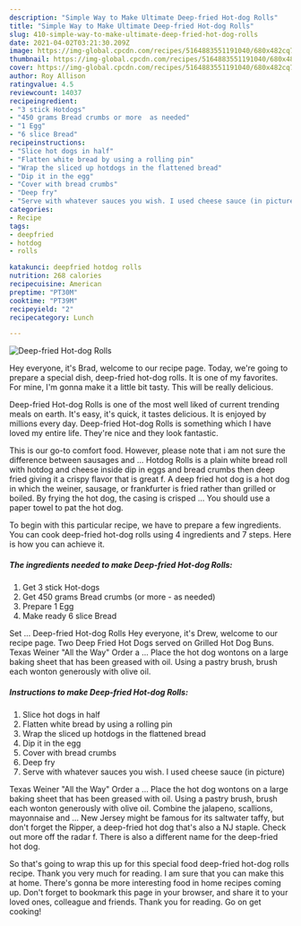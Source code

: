 ```yaml
---
description: "Simple Way to Make Ultimate Deep-fried Hot-dog Rolls"
title: "Simple Way to Make Ultimate Deep-fried Hot-dog Rolls"
slug: 410-simple-way-to-make-ultimate-deep-fried-hot-dog-rolls
date: 2021-04-02T03:21:30.209Z
image: https://img-global.cpcdn.com/recipes/5164883551191040/680x482cq70/deep-fried-hot-dog-rolls-recipe-main-photo.jpg
thumbnail: https://img-global.cpcdn.com/recipes/5164883551191040/680x482cq70/deep-fried-hot-dog-rolls-recipe-main-photo.jpg
cover: https://img-global.cpcdn.com/recipes/5164883551191040/680x482cq70/deep-fried-hot-dog-rolls-recipe-main-photo.jpg
author: Roy Allison
ratingvalue: 4.5
reviewcount: 14037
recipeingredient:
- "3 stick Hotdogs"
- "450 grams Bread crumbs or more  as needed"
- "1 Egg"
- "6 slice Bread"
recipeinstructions:
- "Slice hot dogs in half"
- "Flatten white bread by using a rolling pin"
- "Wrap the sliced up hotdogs in the flattened bread"
- "Dip it in the egg"
- "Cover with bread crumbs"
- "Deep fry"
- "Serve with whatever sauces you wish. I used cheese sauce (in picture)"
categories:
- Recipe
tags:
- deepfried
- hotdog
- rolls

katakunci: deepfried hotdog rolls 
nutrition: 268 calories
recipecuisine: American
preptime: "PT30M"
cooktime: "PT39M"
recipeyield: "2"
recipecategory: Lunch

---
```



![Deep-fried Hot-dog Rolls](https://img-global.cpcdn.com/recipes/5164883551191040/680x482cq70/deep-fried-hot-dog-rolls-recipe-main-photo.jpg)

Hey everyone, it's Brad, welcome to our recipe page. Today, we're going to prepare a special dish, deep-fried hot-dog rolls. It is one of my favorites. For mine, I'm gonna make it a little bit tasty. This will be really delicious.

Deep-fried Hot-dog Rolls is one of the most well liked of current trending meals on earth. It's easy, it's quick, it tastes delicious. It is enjoyed by millions every day. Deep-fried Hot-dog Rolls is something which I have loved my entire life. They're nice and they look fantastic.

This is our go-to comfort food. However, please note that i am not sure the difference between sausages and … Hotdog Rolls is a plain white bread roll with hotdog and cheese inside dip in eggs and bread crumbs then deep fried giving it a crispy flavor that is great f. A deep fried hot dog is a hot dog in which the weiner, sausage, or frankfurter is fried rather than grilled or boiled. By frying the hot dog, the casing is crisped … You should use a paper towel to pat the hot dog.


To begin with this particular recipe, we have to prepare a few ingredients. You can cook deep-fried hot-dog rolls using 4 ingredients and 7 steps. Here is how you can achieve it.

<!--inarticleads1-->

##### The ingredients needed to make Deep-fried Hot-dog Rolls:

1. Get 3 stick Hot-dogs
1. Get 450 grams Bread crumbs (or more - as needed)
1. Prepare 1 Egg
1. Make ready 6 slice Bread


Set … Deep-fried Hot-dog Rolls Hey everyone, it&#39;s Drew, welcome to our recipe page. Two Deep Fried Hot Dogs served on Grilled Hot Dog Buns. Texas Weiner &#34;All the Way&#34; Order a … Place the hot dog wontons on a large baking sheet that has been greased with oil. Using a pastry brush, brush each wonton generously with olive oil. 

<!--inarticleads2-->

##### Instructions to make Deep-fried Hot-dog Rolls:

1. Slice hot dogs in half
1. Flatten white bread by using a rolling pin
1. Wrap the sliced up hotdogs in the flattened bread
1. Dip it in the egg
1. Cover with bread crumbs
1. Deep fry
1. Serve with whatever sauces you wish. I used cheese sauce (in picture)


Texas Weiner &#34;All the Way&#34; Order a … Place the hot dog wontons on a large baking sheet that has been greased with oil. Using a pastry brush, brush each wonton generously with olive oil. Combine the jalapeno, scallions, mayonnaise and … New Jersey might be famous for its saltwater taffy, but don&#39;t forget the Ripper, a deep-fried hot dog that&#39;s also a NJ staple. Check out more off the radar f. There is also a different name for the deep-fried hot dog. 

So that's going to wrap this up for this special food deep-fried hot-dog rolls recipe. Thank you very much for reading. I am sure that you can make this at home. There's gonna be more interesting food in home recipes coming up. Don't forget to bookmark this page in your browser, and share it to your loved ones, colleague and friends. Thank you for reading. Go on get cooking!
